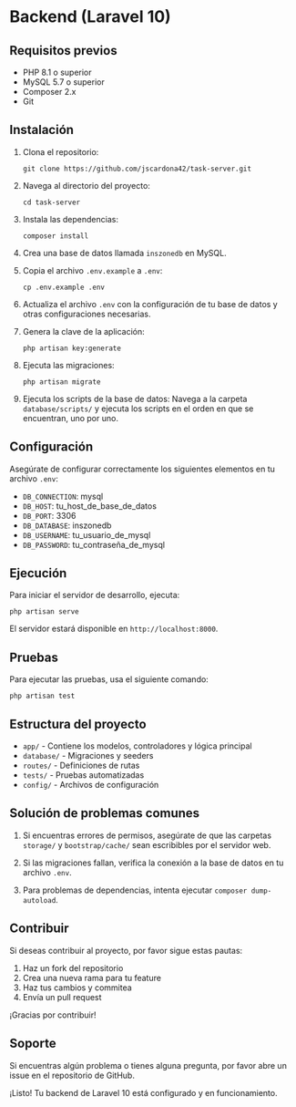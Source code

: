 # Backend (Laravel 10)

## Requisitos previos

- PHP 8.1 o superior
- MySQL 5.7 o superior
- Composer 2.x
- Git

## Instalación

1. Clona el repositorio:
   ```
   git clone https://github.com/jscardona42/task-server.git
   ```

2. Navega al directorio del proyecto:
   ```
   cd task-server
   ```

3. Instala las dependencias:
   ```
   composer install
   ```

4. Crea una base de datos llamada `inszonedb` en MySQL.

5. Copia el archivo `.env.example` a `.env`:
   ```
   cp .env.example .env
   ```

6. Actualiza el archivo `.env` con la configuración de tu base de datos y otras configuraciones necesarias.

7. Genera la clave de la aplicación:
   ```
   php artisan key:generate
   ```

8. Ejecuta las migraciones:
   ```
   php artisan migrate
   ```

9. Ejecuta los scripts de la base de datos:
   Navega a la carpeta `database/scripts/` y ejecuta los scripts en el orden en que se encuentran, uno por uno.

## Configuración

Asegúrate de configurar correctamente los siguientes elementos en tu archivo `.env`:

- `DB_CONNECTION`: mysql
- `DB_HOST`: tu_host_de_base_de_datos
- `DB_PORT`: 3306
- `DB_DATABASE`: inszonedb
- `DB_USERNAME`: tu_usuario_de_mysql
- `DB_PASSWORD`: tu_contraseña_de_mysql

## Ejecución

Para iniciar el servidor de desarrollo, ejecuta:
```
php artisan serve
```

El servidor estará disponible en `http://localhost:8000`.

## Pruebas

Para ejecutar las pruebas, usa el siguiente comando:
```
php artisan test
```

## Estructura del proyecto

- `app/` - Contiene los modelos, controladores y lógica principal
- `database/` - Migraciones y seeders
- `routes/` - Definiciones de rutas
- `tests/` - Pruebas automatizadas
- `config/` - Archivos de configuración

## Solución de problemas comunes

1. Si encuentras errores de permisos, asegúrate de que las carpetas `storage/` y `bootstrap/cache/` sean escribibles por el servidor web.

2. Si las migraciones fallan, verifica la conexión a la base de datos en tu archivo `.env`.

3. Para problemas de dependencias, intenta ejecutar `composer dump-autoload`.

## Contribuir

Si deseas contribuir al proyecto, por favor sigue estas pautas:
1. Haz un fork del repositorio
2. Crea una nueva rama para tu feature
3. Haz tus cambios y commitea
4. Envía un pull request

¡Gracias por contribuir!

## Soporte

Si encuentras algún problema o tienes alguna pregunta, por favor abre un issue en el repositorio de GitHub.

¡Listo! Tu backend de Laravel 10 está configurado y en funcionamiento.
